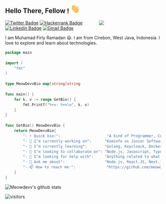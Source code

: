 <h2> Hello There, Fellow <Developers/>! <img src="https://raw.githubusercontent.com/ABSphreak/ABSphreak/master/gifs/Hi.gif" width="30px"></h2>

<img align='right' src='https://i.pinimg.com/originals/9e/a7/2e/9ea72ef078139ced289852e8a4ea0c5c.gif' width='200"'>

[![Twitter Badge](https://img.shields.io/badge/-@mframadann-000000?style=for-the-badge&logo=x&logoColor=white&link=https://twitter.com/mframadann)](https://twitter.com/mframadann)
[![Hackerrank Badge](https://img.shields.io/badge/-dev.ramadann-2EC866?style=for-the-badge&logo=HackerRank&logoColor=white&link=https://www.hackerrank.com/profile/dev_ramadann)](https://www.hackerrank.com/profile/dev_ramadann)
[![Linkedin Badge](https://img.shields.io/badge/-Muhamad%20Firly%20Ramadan-blue?style=flat-square&logo=Linkedin&logoColor=white&link=https://www.linkedin.com/in/muhamad-firly-ramadan/)](https://www.linkedin.com/in/muhamad-firly-ramadan/)
[![Gmail Badge](https://img.shields.io/badge/-dev.ramadann@gmail.com-c14438?style=flat-square&logo=Gmail&logoColor=white&link=mailto:dev.ramadann@gmail.com)](mailto:dev.ramadann@gmail.com)

I am Muhamad Firly Ramadan 😃. I am from Cirebon, West Java, Indonesia. I love to explore and learn about technologies.

```go
package main

import (
    "fmt"
)

type MeowDevvBio map[string]string

func main() {
    for k, v := range GetBio() {
        fmt.Printf("%+v: %+v\n", k, v)
    }
}

func GetBio() MeowDevvBio {
    return MeowDevvBio{
        "- ⚡ Quick bio:":                     "A kind of Programmer, Coder, Cat Lovers😺",
        "- 🔭 I’m currently working on":      "Kominfo as Junior Software Engineer",
        "- 🌱 I’m currently learning":        "Golang, Keycloack, Docker, Vue JS",
        "- 👯 I’m looking to collaborate on": "Node.js, Javascript, Typescript ,Golang and Docker related projects",
        "- 🤔 I’m looking for help with":     "Anything related to what I am currently learning:D",
        "- 💬 Ask me about":                  "Node.js, React.JS, Next.js, Golang, PHP, Laravel, SQL, Software Design & Architecture, Web Development and SEO",
        "- 📫 How to reach me:":              "https://github.com/meowdevv",
    }
}
```

![Meowdevv's github stats](https://github-readme-stats.vercel.app/api?username=meowdevv&hide=["issues"]&show_icons=true)

![visitors](https://visitor-badge.glitch.me/badge?page_id=meowdevv.meowdevv)
